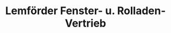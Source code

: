 ---
title: "Lemförder Fenster- u. Rolladen-Vertrieb"
url: /lemfoerde/lemfoerder-fenster-u-rolladen-vertrieb/
shop: Jalousien
---